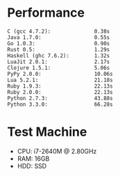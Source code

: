# Performance

    C (gcc 4.7.2):              0.38s
    Java 1.7.0:                 0.55s
    Go 1.0.3:                   0.90s
    Rust 0.5:                   1.29s
    Haskell (ghc 7.6.2):        1.32s
    LuaJit 2.0.1:               2.17s
    Clojure 1.5.1:              5.06s
    PyPy 2.0.0:                 10.06s
    Lua 5.2.1:                  21.18s
    Ruby 1.9.3:                 22.13s
    Ruby 2.0.0:                 22.13s
    Python 2.7.3:               43.88s
    Python 3.3.0:               66.28s

# Test Machine

- CPU: i7-2640M @ 2.80GHz
- RAM: 16GB
- HDD: SSD
